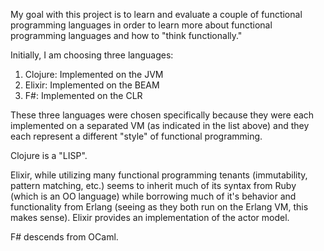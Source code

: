 My goal with this project is to learn and evaluate a couple of functional programming languages in order to learn more about functional programming languages and how to "think functionally."

Initially, I am choosing three languages:

1. Clojure: Implemented on the JVM
2. Elixir: Implemented on the BEAM
3. F#: Implemented on the CLR

These three languages were chosen specifically because they were each implemented on a separated VM (as indicated in the list above) and they each represent a different "style" of functional programming.

Clojure is a "LISP".

Elixir, while utilizing many functional programming tenants (immutability, pattern matching, etc.) seems to inherit much of its syntax from Ruby (which is an OO language) while borrowing much of it's behavior and functionality from Erlang (seeing as they both run on the Erlang VM, this makes sense). Elixir provides an implementation of the actor model.

F# descends from OCaml.

